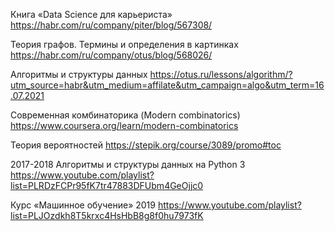 Книга «Data Science для карьериста»
https://habr.com/ru/company/piter/blog/567308/

Теория графов. Термины и определения в картинках
https://habr.com/ru/company/otus/blog/568026/

Алгоритмы и структуры данных
https://otus.ru/lessons/algorithm/?utm_source=habr&utm_medium=affilate&utm_campaign=algo&utm_term=16.07.2021

Современная комбинаторика (Modern combinatorics)
https://www.coursera.org/learn/modern-combinatorics

Теория вероятностей
https://stepik.org/course/3089/promo#toc

2017-2018 Алгоритмы и структуры данных на Python 3
https://www.youtube.com/playlist?list=PLRDzFCPr95fK7tr47883DFUbm4GeOjjc0

Курс «Машинное обучение» 2019
https://www.youtube.com/playlist?list=PLJOzdkh8T5krxc4HsHbB8g8f0hu7973fK

